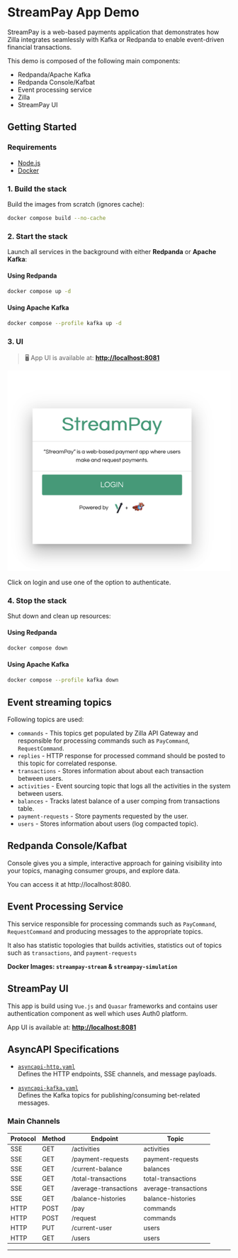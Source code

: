 # StreamPay App Demo

StreamPay is a web-based payments application that demonstrates how Zilla integrates seamlessly with Kafka or Redpanda to enable event-driven financial transactions.

This demo is composed of the following main components:

- Redpanda/Apache Kafka
- Redpanda Console/Kafbat
- Event processing service
- Zilla
- StreamPay UI

## Getting Started

### Requirements

* [Node.js](http://nodejs.org/)
* [Docker](https://www.docker.com/)


### 1. Build the stack

Build the images from scratch (ignores cache):

```bash
docker compose build --no-cache
```

### 2. Start the stack

Launch all services in the background with either **Redpanda** or **Apache Kafka**:

#### Using Redpanda

```bash
docker compose up -d
```

#### Using Apache Kafka

```bash
docker compose --profile kafka up -d
```

### 3. UI

> 🖥️ App UI is available at: **[http://localhost:8081](http://localhost:8081)**

![screenshot](./assets/screenshot.png)

Click on login and use one of the option to authenticate.

### 4. Stop the stack

Shut down and clean up resources:

#### Using Redpanda

```bash
docker compose down
```

#### Using Apache Kafka

```bash
docker compose --profile kafka down
```

## Event streaming topics

Following topics are used:

- `commands` - This topics get populated by Zilla API Gateway and responsible for processing commands such as `PayCommand`, `RequestCommand`.
- `replies` - HTTP response for processed command should be posted to this topic for correlated response.
- `transactions` - Stores information about about each transaction between users.
- `activities` - Event sourcing topic that logs all the activities in the system between users.
- `balances` - Tracks latest balance of a user comping from transactions table.
- `payment-requests` - Store payments requested by the user.
- `users` - Stores information about users (log compacted topic).

## Redpanda Console/Kafbat
Console gives you a simple, interactive approach for gaining visibility into your topics, managing consumer groups, and explore data. 

You can access it at http://localhost:8080.

## Event Processing Service
This service responsible for processing commands such as `PayCommand`, `RequestCommand` and producing messages to the appropriate topics. 

It also has statistic topologies that builds activities, statistics out of topics such as `transactions`, and `payment-requests`

**Docker Images: `streampay-stream` & `streampay-simulation`**

## StreamPay UI
This app is build using `Vue.js` and `Quasar` frameworks and contains user authentication component as well which uses Auth0 platform.

App UI is available at: **[http://localhost:8081](http://localhost:8081)**

## AsyncAPI Specifications

- [`asyncapi-http.yaml`](./zilla/asyncapi-http.yaml)  
  Defines the HTTP endpoints, SSE channels, and message payloads.

- [`asyncapi-kafka.yaml`](./zilla/asyncapi-kafka.yaml)  
  Defines the Kafka topics for publishing/consuming bet-related messages.

### Main Channels

| Protocol | Method | Endpoint              | Topic                |
|----------|--------|-----------------------|----------------------|
| SSE      | GET    | /activities           | activities           |
| SSE      | GET    | /payment-requests     | payment-requests     |
| SSE      | GET    | /current-balance      | balances             |
| SSE      | GET    | /total-transactions   | total-transactions   |
| SSE      | GET    | /average-transactions | average-transactions |
| SSE      | GET    | /balance-histories    | balance-histories    |
| HTTP     | POST   | /pay                  | commands             |
| HTTP     | POST   | /request              | commands             |
| HTTP     | PUT    | /current-user         | users                |
| HTTP     | GET    | /users                | users                |

---
